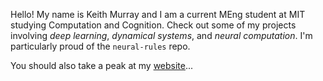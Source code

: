 Hello! My name is Keith Murray and I am a current MEng student at MIT studying Computation and Cognition. Check out some of my projects involving *deep learning*, *dynamical systems*, and *neural computation*. I'm particularly proud of the `neural-rules` repo. 

You should also take a peak at my [website](https://www.mit.edu/~ktmurray/index.html)...
